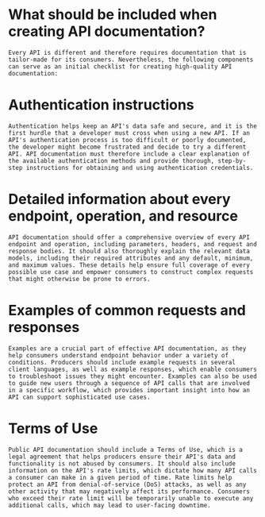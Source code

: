 # What should be included when creating API documentation?
    Every API is different and therefore requires documentation that is tailor-made for its consumers. Nevertheless, the following components can serve as an initial checklist for creating high-quality API documentation:

# Authentication instructions
    Authentication helps keep an API's data safe and secure, and it is the first hurdle that a developer must cross when using a new API. If an API's authentication process is too difficult or poorly documented, the developer might become frustrated and decide to try a different API. API documentation must therefore include a clear explanation of the available authentication methods and provide thorough, step-by-step instructions for obtaining and using authentication credentials.

# Detailed information about every endpoint, operation, and resource
    API documentation should offer a comprehensive overview of every API endpoint and operation, including parameters, headers, and request and response bodies. It should also thoroughly explain the relevant data models, including their required attributes and any default, minimum, and maximum values. These details help ensure full coverage of every possible use case and empower consumers to construct complex requests that might otherwise be prone to errors.

# Examples of common requests and responses
    Examples are a crucial part of effective API documentation, as they help consumers understand endpoint behavior under a variety of conditions. Producers should include example requests in several client languages, as well as example responses, which enable consumers to troubleshoot issues they might encounter. Examples can also be used to guide new users through a sequence of API calls that are involved in a specific workflow, which provides important insight into how an API can support sophisticated use cases.

# Terms of Use 
    Public API documentation should include a Terms of Use, which is a legal agreement that helps producers ensure their API's data and functionality is not abused by consumers. It should also include information on the API's rate limits, which dictate how many API calls a consumer can make in a given period of time. Rate limits help protect an API from denial-of-service (DoS) attacks, as well as any other activity that may negatively affect its performance. Consumers who exceed their rate limit will be temporarily unable to execute any additional calls, which may lead to user-facing downtime.